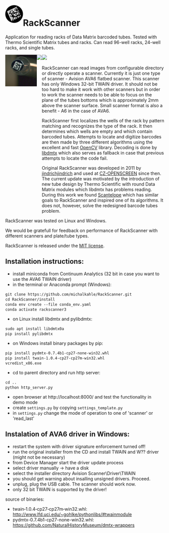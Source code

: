 <img align="left" height="56px" src="resources/logo.png?raw=true"/>

# RackScanner

Application for reading racks of Data Matrix barcoded tubes. Tested with Thermo Scientific Matrix tubes and racks. Can read 96-well racks, 24-well racks, and single tubes.

<img align="left" height="100px" src="resources/vial_1ml_sample.bmp"/>
<img align="left" height="500px" src="resources/rack_96_sample.bmp"/>
<img height="500px" src="resources/rack_24_sample.bmp"/>

RackScanner can read images from configurable directory or directly operate a scanner. Currently it is just one type of scanner - Avision AVA6 flatbed scanner. This scanner has only Windows 32-bit TWAIN driver. It should not be too hard to make it work with other scanners but in order to work the scanner needs to be able to focus on the plane of the tubes bottoms which is approximately 2mm above the scanner surface. Small scanner format is also a benefit - A6 in the case of AVA6.

RackScanner first localizes the wells of the rack by pattern matching and recognizes the type of the rack. It then determines which wells are empty and which contain barcoded tubes. Attempts to locate and digitize barcodes are then made by three different algorithms using the excellent and fast [OpenCV](http://opencv.org) library. Decoding is done by [libdmtx](http://libdmtx.sourceforge.net) which also serves as fallback in case that previous attempts to locate the code fail.

Original RackScanner was developed in 2011 by [jindrichjindrich](https://github.com/jindrichjindrich) and used at [CZ-OPENSCREEN](https://openscreen.cz/en) since then. The current update was motivated by the introduction of new tube design by Thermo Scientific with round Data Matrix modules which libdmtx has problems reading. During this work we found [Scantelope](https://github.com/dmtaub/scantelope) which has similar goals to RackScanner and inspired one of its algorithms. It does not, however, solve the redesigned barcode tubes problem.

RackScanner was tested on Linux and Windows.

We would be gratefull for feedback on performance of RackScanner with different scanners and plate/tube types.

RackScanner is released under the [MIT license](https://opensource.org/licenses/MIT).

## Installation instructions:
- install miniconda from Continuum Analytics (32 bit in case you want to use the AVA6 TWAIN driver)
- in the terminal or Anaconda prompt (Windows):
```
git clone https://github.com/michalkahle/RackScanner.git
cd RackScanner/install
conda env create --file conda_env.yaml
conda activate rackscanner3
```
- on Linux install libdmtx and pylibdmtx:
```
sudo apt install libdmtx0a
pip install pylibdmtx
```
- on Windows install binary packages by pip:
```
pip install pydmtx-0.7.4b1-cp27-none-win32.whl
pip install twain-1.0.4-cp27-cp27m-win32.whl
vcredist_x86.exe
```
- cd to parent directory and run http server:
```
cd ..
python http_server.py
```
- open browser at http://localhost:8000/ and test the functionality in demo mode
- create `settings.py` by copying `settings_template.py`
- in `settings.py` change the mode of operation to one of 'scanner' or 'read_last'

## Instalation of AVA6 driver in Windows:
- restart the system with driver signature enforcement turned off!
- run the original installer from the CD and install TWAIN and W?? driver (might not be necessary)
- from Device Manager start the driver update process
- select driver manually -> have a disk
- select the installer directory Avision Scanner\Driver\TWAIN
- you should get warning about insalling unsigned drivers. Proceed.
- unplug, plug the USB cable. The scanner should work now.
- only 32 bit TWAIN is supported by the driver!

source of binaries:
- twain‑1.0.4‑cp27‑cp27m‑win32.whl: http://www.lfd.uci.edu/~gohlke/pythonlibs/#twainmodule
- pydmtx-0.7.4b1-cp27-none-win32.whl: https://github.com/NaturalHistoryMuseum/dmtx-wrappers

